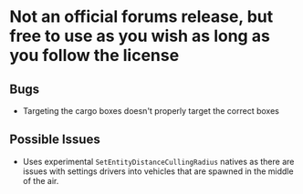 # Not an official forums release, but free to use as you wish as long as you follow the license

## Bugs
* Targeting the cargo boxes doesn't properly target the correct boxes

## Possible Issues
* Uses experimental `SetEntityDistanceCullingRadius` natives as there are issues with settings drivers into vehicles that are spawned in the middle of the air.
